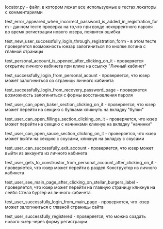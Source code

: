 locator.py - файл, в котором лежат все используемые в тестах локаторы с комментариями

test_error_appeared_when_incorrect_password_is_added_in_registration_form -  данном тесте проверка на то,что при вводе некорректного пароля во время регистрации нового юзера, появится ошибка

test_new_user_successfully_login_through_registration_form - в этом тесте проверяется возможность юезар залогиниться по кнопке логина с главной страницы

test_personal_account_is_opened_after_clicking_on_it - проверяется открытие личного кабинета при клике на ссылку "Личный кабинет"

test_successfully_login_from_personal_acount - проверяется, что юзер может залогиниться со страницы личного кабинета

test_successfully_login_from_recovery_password_page - проверяется возможность залогиниться с формы восстановления пароля

test_user_can_open_baker_section_clicking_on_it - проверяется, что юзер может перейти на секцию с булками кликнуть на вкладку "булки"

test_user_can_open_fillings_section_clicking_on_it - проверяется, что юзер может перейти на секцию с начинками кликнув на вкладку "начинки"

test_user_can_open_sauce_section_clicking_on_it - проверяется, что юзер может выйти на секцию с соусами, кликнув на вкладку с соусами

test_user_can_successfully_exit_account - проверяется, что юзер может выйти из аккаунта из личного кабинета

test_user_gets_to_construstor_from_personal_account_after_clicking_on_it - проверяется, что юзер может перейти в раздел Конструктор из личного кабинета

test_user_see_main_page_after_clicking_on_stellar_burgers_label - проверяется, что юзер может перейти на главную страницу кликнув на лейбл Стела бургер из личного кабинета

test_user_successfully_login_from_main_page - проверяется, что юзер может залогиниться с главной страницы сайта

test_user_successfully_registered - проверяется, что можно создать нового юзер через форму регистрации
